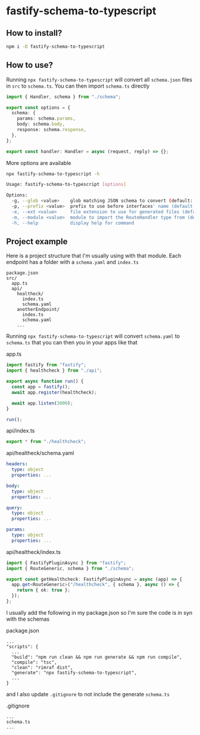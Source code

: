 # fastify-schema-to-typescript

## How to install?

```sh
npm i -D fastify-schema-to-typescript
```

## How to use?

Running `npx fastify-schema-to-typescript` will convert all `schema.json` files in `src` to `schema.ts`.
You can then import `schema.ts` directly

```ts
import { Handler, schema } from "./schema";

export const options = {
  schema: {
    params: schema.params,
    body: schema.body,
    response: schema.response,
  },
};

export const handler: Handler = async (request, reply) => {};
```

More options are available

```sh
npx fastify-schema-to-typescript -h

Usage: fastify-schema-to-typescript [options]

Options:
  -g, --glob <value>    glob matching JSON schema to convert (default: "src/**/schema.{json,yaml,yml}")
  -p, --prefix <value>  prefix to use before interfaces' name (default: "")
  -e, --ext <value>     file extension to use for generated files (default: ".ts")
  -m, --module <value>  module to import the RouteHandler type from (default: "fastify")
  -h, --help            display help for command
```

## Project example

Here is a project structure that I'm usually using with that module.
Each endpoint has a folder with a `schema.yaml` and `index.ts`

```
package.json
src/
  app.ts
  api/
    healtheck/
      index.ts
      schema.yaml
    anotherEndpoint/
      index.ts
      schema.yaml
    ...
```

Running `npx fastify-schema-to-typescript` will convert `schema.yaml` to `schema.ts` that you can then you in your apps like that

app.ts

```ts
import fastify from "fastify";
import { healthcheck } from "./api";

export async function run() {
  const app = fastify();
  await app.register(healthcheck);

  await app.listen(3000);
}

run();
```

api/index.ts

```ts
export * from "./healthcheck";
```

api/healtheck/schema.yaml

```yml
headers:
  type: object
  properties: ...

body:
  type: object
  properties: ...

query:
  type: object
  properties: ...

params:
  type: object
  properties: ...
```

api/healtheck/index.ts

```ts
import { FastifyPluginAsync } from "fastify";
import { RouteGeneric, schema } from "./schema";

export const getHealthcheck: FastifyPluginAsync = async (app) => {
  app.get<RouteGeneric>("/healthcheck", { schema }, async () => {
    return { ok: true };
  });
};
```

I usually add the following in my package.json so I'm sure the code is in syn with the schemas

package.json

```
...
"scripts": {
  ...
  "build": "npm run clean && npm run generate && npm run compile",
  "compile": "tsc",
  "clean": "rimraf dist",
  "generate": "npx fastify-schema-to-typescript",
  ...
}
```

and I also update `.gitignore` to not include the generate `schema.ts`

.gitignore

```
...
schema.ts
...
```
